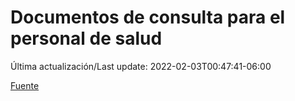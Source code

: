 # Documentos de consulta para el personal de salud

Última actualización/Last update: 2022-02-03T00:47:41-06:00

 [Fuente](https://coronavirus.gob.mx/personal-de-salud/documentos-de-consulta/)
